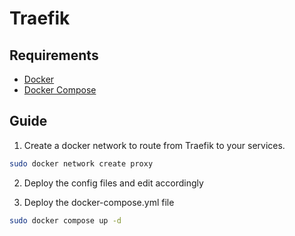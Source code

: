# Traefik

## Requirements
- [Docker](https://docs.docker.com/engine/install/)
- [Docker Compose](https://docs.docker.com/compose/)

## Guide
1. Create a docker network to route from Traefik to your services.
```bash
sudo docker network create proxy
```

2. Deploy the config files and edit accordingly

3. Deploy the docker-compose.yml file
```bash
sudo docker compose up -d
```
